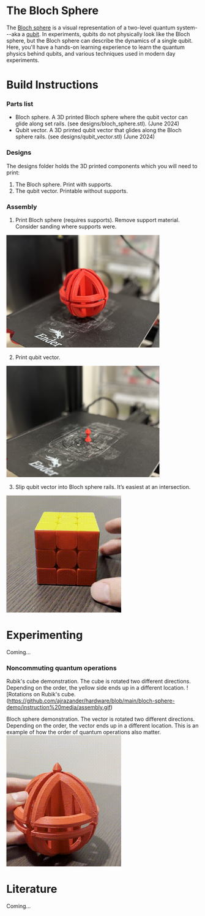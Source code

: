 ﻿# The Bloch Sphere
The [Bloch sphere](https://en.wikipedia.org/wiki/Bloch_sphere) is a visual representation of a two-level quantum system---aka a [qubit](https://en.wikipedia.org/wiki/Qubit). In experiments, qubits do not physically look like the Bloch sphere, but the Bloch sphere can describe the dynamics of a single qubit. Here, you'll have a hands-on learning experience to learn the quantum physics behind qubits, and various techniques used in modern day experiments.

# Build Instructions

### Parts list
* Bloch sphere. A 3D printed Bloch sphere where the qubit vector can glide along set rails. (see designs/bloch_sphere.stl). (June 2024)
* Qubit vector. A 3D printed qubit vector that glides along the Bloch sphere rails. (see designs/qubit_vector.stl) (June 2024)

### Designs
The designs folder holds the 3D printed components which you will need to print:
1. The Bloch sphere. Print with supports.
2. The qubit vector. Printable without supports.

### Assembly

1. Print Bloch sphere (requires supports). Remove support material. Consider sanding where supports were.

<img src="https://github.com/ajrazander/hardware/blob/main/bloch-sphere-demo/instruction%20media/bloch_sphere.JPG" width="400">

2. Print qubit vector.

<img src="https://github.com/ajrazander/hardware/blob/main/bloch-sphere-demo/instruction%20media/qubit_vector.JPG" width="400">

3. Slip qubit vector into Bloch sphere rails. It’s easiest at an intersection.

![Slip qubit vector into Bloch sphere rail](https://github.com/ajrazander/hardware/blob/main/bloch-sphere-demo/instruction%20media/rubik_cube_rotations.gif)

#  Experimenting
Coming…

### Noncommuting quantum operations
Rubik's cube demonstration. The cube is rotated two different directions. Depending on the order, the yellow side ends up in a different location.
![Rotations on Rubik's cube.(https://github.com/ajrazander/hardware/blob/main/bloch-sphere-demo/instruction%20media/assembly.gif)

Bloch sphere demonstration. The vector is rotated two different directions. Depending on the order, the vector ends up in a different location. This is an example of how the order of quantum operations also matter.
![Rotations on the Bloch Sphere](https://github.com/ajrazander/hardware/blob/main/bloch-sphere-demo/instruction%20media/bloch_sphere_rotations.gif)

# Literature
Coming...
